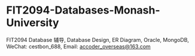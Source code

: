 # FIT2094-Databases-Monash-University
FIT2094 Database 辅导, Database Design, ER Diagram, Oracle, MongoDB, WeChat: cestbon_688, Email: accoder_overseas@163.com
